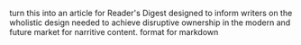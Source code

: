 turn this into an article for Reader's Digest designed to inform writers on the wholistic design needed to achieve disruptive ownership in the modern and future market for narritive content.  format for markdown


